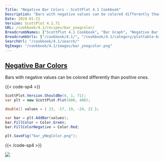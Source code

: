 ```yaml
---
Title: "Negative Bar Colors - ScottPlot 4.1 Cookbook"
Description: "Bars with negative values can be colored differently than positive ones."
Date: 2024-01-21
Version: ScottPlot 4.1.71
URL: /cookbook/4.1/recipes/bar_ynegcolor/
BreadcrumbNames: ["ScottPlot 4.1 Cookbook", "Bar Graph", "Negative Bar Colors"]
BreadcrumbUrls: ["/cookbook/4.1/", "/cookbook/4.1/category/plottable-bar-graph", "/cookbook/4.1/recipes/bar_ynegcolor/"]
SearchUrl: "/cookbook/4.1/search/"
OgImage: "/cookbook/4.1/images/bar_ynegcolor.png"
---
```


<h2><a id='negative-bar-colors' href='/cookbook/4.1/recipes/bar_ynegcolor/'>Negative Bar Colors</a></h2>

Bars with negative values can be colored differently than positive ones.

{{< code-sp4 >}}

```cs
ScottPlot.Version.ShouldBe(4, 1, 71);
var plt = new ScottPlot.Plot(600, 400);

double[] values = { 23, -17, 19, -24, 22 };

var bar = plt.AddBar(values);
bar.FillColor = Color.Green;
bar.FillColorNegative = Color.Red;

plt.SaveFig("bar_yNegColor.png");
```

{{< /code-sp4 >}}

<img src='../../images/bar_ynegcolor.png' class='d-block mx-auto my-5' />


